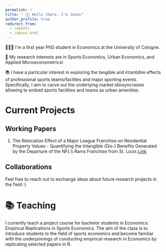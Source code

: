 ```yaml
---
permalink: /
title: " 👋🏼 Hello there, I'm Jonas"
author_profile: true
redirect_from: 
  - /about/
  - /about.html
---
```



👨🏻‍💻 I'm a first year PhD student in Economics at the University of Cologne.

🔬 My research interests are in Sports Economics, Urban Economics, and Applied Microeconometrics!

📚 I have a particular interest in exploring the tangible and intanbible effects of professional sports teams/facilites and major sporting events. Specifically, I aim to carve out the underlying market idiosyncrasies allowing to embed sports facilities and teams as urban amenities. 

# Current Projects
## Working Papers
1. The Relocation Effect of a Major League Franchise on Residential Property Values - Quantifying the Intangible (Dis-) Benefits Generated by the Departure of the NFL’s Rams Franchise from St. Louis [Link](https://academicpages.github.io/files/Paper.pdf)

## Collaborations
Feel free to reach out to exchange ideas about future research projects in the field :)

# 📚 Teaching
I currently teach a project course for bachelor students in Economics: Empirical Replications in Sports Economics. The aim of the class is to introduce students to the field of sports economics and become familiar with the underpinnings of conducting empirical research in Economics by replicating selected papers in R.
